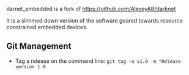 darnet_embedded is a fork of https://github.com/AlexeyAB/darknet

It is a slimmed down version of the software geared towards resource constrained embedded devices.

## Git Management

- Tag a release on the command line: ```git tag -a v1.0 -m "Release version 1.0 ```
